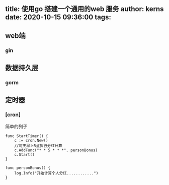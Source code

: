 title: 使用go 搭建一个通用的web 服务
author: kerns
date: 2020-10-15 09:36:00
tags:
---
## web端
### gin



## 数据持久层

### gorm


## 定时器

### [cron]
简单的列子

```
func StartTimer() {
	c := cron.New()
	//每天早上5点执行分红计算
	c.AddFunc("* * 5 * * *", personBonus)
	c.Start()
}

func personBonus() {
	log.Info("开始计算个人分红............")
}
```





